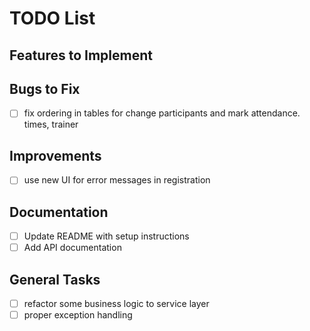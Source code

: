 # TODO List

## Features to Implement


## Bugs to Fix
-[ ] fix ordering in tables for change participants and mark attendance. times, trainer

## Improvements
- [ ] use new UI for error messages in registration

## Documentation
- [ ] Update README with setup instructions
- [ ] Add API documentation

## General Tasks
- [ ] refactor some business logic to service layer
- [ ] proper exception handling